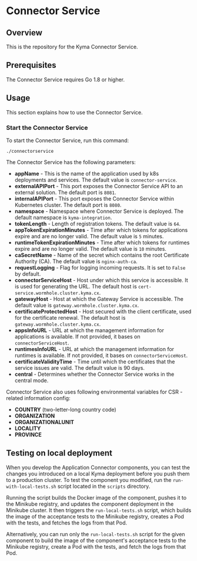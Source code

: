 # Connector Service

## Overview

This is the repository for the Kyma Connector Service.

## Prerequisites

The Connector Service requires Go 1.8 or higher.

## Usage

This section explains how to use the Connector Service.

### Start the Connector Service
To start the Connector Service, run this command:

```
./connectorservice
```

The Connector Service has the following parameters:
- **appName** - This is the name of the application used by k8s deployments and services. The default value is `connector-service`.
- **externalAPIPort** - This port exposes the Connector Service API to an external solution. The default port is `8081`.
- **internalAPIPort** - This port exposes the Connector Service within Kubernetes cluster. The default port is `8080`.
- **namespace** - Namespace where Connector Service is deployed. The default namespace is `kyma-integration`.
- **tokenLength** - Length of registration tokens. The default value is `64`.
- **appTokenExpirationMinutes** - Time after which tokens for applications expire and are no longer valid. The default value is `5` minutes.
- **runtimeTokenExpirationMinutes** - Time after which tokens for runtimes expire and are no longer valid. The default value is `10` minutes.
- **caSecretName** - Name of the secret which contains the root Certificate Authority (CA). The default value is `nginx-auth-ca`.
- **requestLogging** - Flag for logging incoming requests. It is set to `False` by default.
- **connectorServiceHost** - Host under which this service is accessible. It is used for generating the URL. The default host is `cert-service.wormhole.cluster.kyma.cx`.
- **gatewayHost** - Host at which the Gateway Service is accessible. The default value is `gateway.wormhole.cluster.kyma.cx`.
- **certificateProtectedHost** - Host secured with the client certificate, used for the certificate renewal. The default host is `gateway.wormhole.cluster.kyma.cx`.
- **appsInfoURL** - URL at which the management information for applications is available. If not provided, it bases on `connectorServiceHost`.
- **runtimesInfoURL** - URL at which the management information for runtimes is available. If not provided, it bases on `connectorServiceHost`.
- **certificateValidityTime** - Time until which the certificates that the service issues are valid. The default value is 90 days.
- **central** - Determines whether the Connector Service works in the central mode.

Connector Service also uses following environmental variables for CSR - related information config:
- **COUNTRY** (two-letter-long country code)
- **ORGANIZATION**
- **ORGANIZATIONALUNIT**
- **LOCALITY**
- **PROVINCE**

## Testing on local deployment

When you develop the Application Connector components, you can test the changes you introduced on a local Kyma deployment before you push them to a production cluster.
To test the component you modified, run the `run-with-local-tests.sh` script located in the `scripts` directory.

Running the script builds the Docker image of the component, pushes it to the Minikube registry, and updates the component deployment in the Minikube cluster. It then triggers the `run-local-tests.sh` script, which builds the image of the acceptance tests to the Minikube registry, creates a Pod with the tests, and fetches the logs from that Pod.

Alternatively, you can run only the `run-local-tests.sh` script for the given component to build the image of the component's acceptance tests to the Minikube registry, create a Pod with the tests, and fetch the logs from that Pod.
